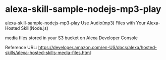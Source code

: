 # alexa-skill-sample-nodejs-mp3-play

alexa-skill-sample-nodejs-mp3-play
Use Audio(mp3) Files with Your Alexa-Hosted Skill(Node.js)

media files stored in your S3 bucket on Alexa Developer Console

Reference URL: 
 https://developer.amazon.com/en-US/docs/alexa/hosted-skills/alexa-hosted-skills-media-files.html

